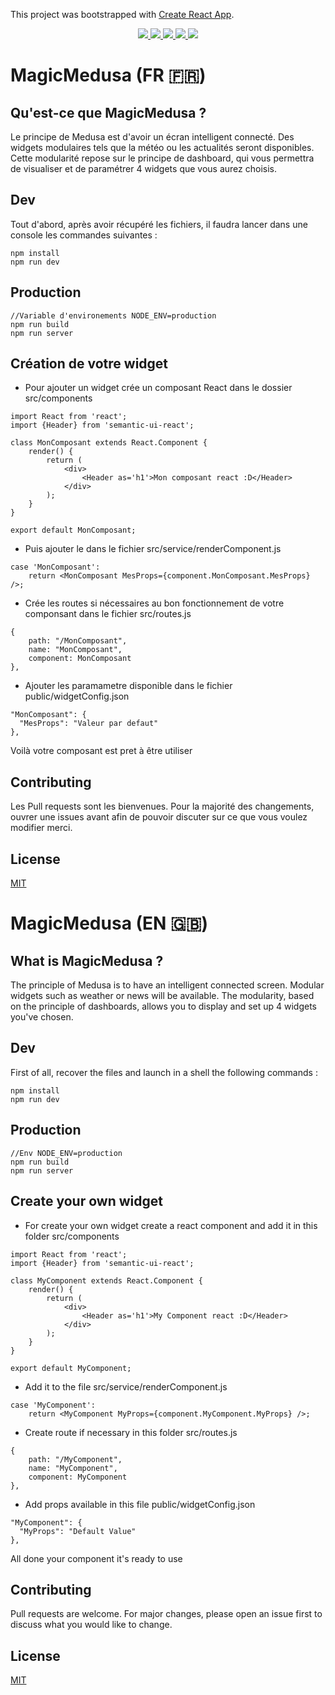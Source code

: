 This project was bootstrapped with [Create React App](https://github.com/facebook/create-react-app).
<p align="center">
    <a href="https://github.com/SBrendan/MagicMedusa/graphs/contributors" alt="Contributors">
        <img src="https://img.shields.io/github/contributors/SBrendan/MagicMedusa" />
    </a>
        <a href="https://github.com/SBrendan/MagicMedusa/issues" alt="Issues">
        <img src="https://img.shields.io/bitbucket/issues-raw/SBrendan/MagicMedusa" />
    </a>
    </a>
        <a href="https://github.com/SBrendan/MagicMedusa/pulls" alt="Pull requests">
        <img src="https://img.shields.io/bitbucket/pr-raw/SBrendan/MagicMedusa" />
    </a>
    </a>
        <a href="#" alt="Repo size">
        <img src="https://img.shields.io/github/repo-size/SBrendan/MagicMedusa" />
    </a>
        </a>
        <a href="#" alt="License">
        <img src="https://img.shields.io/github/license/SBrendan/MagicMedusa" />
    </a>
</p> 

# MagicMedusa (FR 🇫🇷)
## Qu'est-ce que MagicMedusa ? 
Le principe de Medusa est d'avoir un écran intelligent connecté.
Des widgets modulaires tels que la météo ou les actualités seront disponibles. Cette modularité repose sur le principe de dashboard, qui vous permettra de visualiser et de paramétrer 4 widgets que vous aurez choisis.

## Dev
Tout d'abord, après avoir récupéré les fichiers, il faudra lancer dans une console les commandes suivantes :
```
npm install
npm run dev
```

## Production
```
//Variable d'environements NODE_ENV=production
npm run build
npm run server
```

## Création de votre widget
- Pour ajouter un widget crée un composant React dans le dossier src/components
```
import React from 'react';
import {Header} from 'semantic-ui-react';

class MonComposant extends React.Component {
    render() {
        return (
            <div>
                <Header as='h1'>Mon composant react :D</Header>
            </div>
        );
    }
}

export default MonComposant;
```
- Puis ajouter le dans le fichier src/service/renderComponent.js
```
case 'MonComposant':
    return <MonComposant MesProps={component.MonComposant.MesProps} />;
```
- Crée les routes si nécessaires au bon fonctionnement de votre componsant dans le fichier src/routes.js
```
{
    path: "/MonComposant",
    name: "MonComposant",
    component: MonComposant
},
```
- Ajouter les paramametre disponible dans le fichier public/widgetConfig.json
```
"MonComposant": {
  "MesProps": "Valeur par defaut"
},
```
Voilà votre composant est pret à être utiliser

## Contributing
Les Pull requests sont les bienvenues. Pour la majorité des changements, ouvrer une issues avant afin de pouvoir discuter sur ce que vous voulez modifier merci.

## License
[MIT](https://choosealicense.com/licenses/mit/)

# MagicMedusa (EN 🇬🇧)
## What is MagicMedusa ?
The principle of Medusa is to have an intelligent connected screen.
Modular widgets such as weather or news will be available. The modularity, based on the principle of dashboards, allows you to display and set up 4 widgets you've chosen.

## Dev
First of all, recover the files and launch in a shell the following commands :
```
npm install
npm run dev
```

## Production
```
//Env NODE_ENV=production
npm run build
npm run server
```

## Create your own widget
- For create your own widget create a react component and add it in this folder src/components
```
import React from 'react';
import {Header} from 'semantic-ui-react';

class MyComponent extends React.Component {
    render() {
        return (
            <div>
                <Header as='h1'>My Component react :D</Header>
            </div>
        );
    }
}

export default MyComponent;
```
- Add it to the file src/service/renderComponent.js
```
case 'MyComponent':
    return <MyComponent MyProps={component.MyComponent.MyProps} />;
```
- Create route if necessary in this folder src/routes.js
```
{
    path: "/MyComponent",
    name: "MyComponent",
    component: MyComponent
},
```
- Add props available in this file public/widgetConfig.json
```
"MyComponent": {
  "MyProps": "Default Value"
},
```
All done your component it's ready to use

## Contributing
Pull requests are welcome. For major changes, please open an issue first to discuss what you would like to change.

## License
[MIT](https://choosealicense.com/licenses/mit/)

